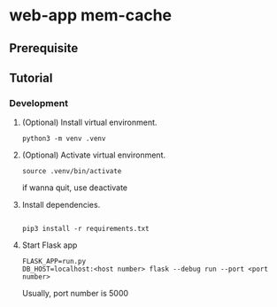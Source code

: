 # web-app mem-cache


## Prerequisite


## Tutorial

### Development

1. (Optional) Install virtual environment.

    ```console
    python3 -m venv .venv
    ```

2. (Optional) Activate virtual environment.

    ```console
    source .venv/bin/activate
    ```
    if wanna quit, use deactivate

3. Install dependencies.

    ```console

    pip3 install -r requirements.txt
    ```

4. Start Flask app

    ```console
    FLASK_APP=run.py
    DB_HOST=localhost:<host number> flask --debug run --port <port number>
    ```
    Usually, port number is 5000

